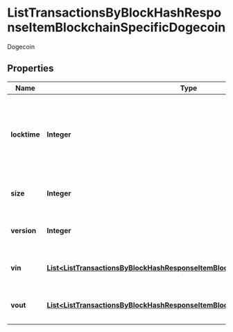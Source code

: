 

# ListTransactionsByBlockHashResponseItemBlockchainSpecificDogecoin

Dogecoin

## Properties

Name | Type | Description | Notes
------------ | ------------- | ------------- | -------------
**locktime** | **Integer** | Represents the time at which a particular transaction can be added to the blockchain. | 
**size** | **Integer** | Represents the total size of this transaction. | 
**version** | **Integer** | Represents transaction version number. | 
**vin** | [**List&lt;ListTransactionsByBlockHashResponseItemBlockchainSpecificDogecoinVin&gt;**](ListTransactionsByBlockHashResponseItemBlockchainSpecificDogecoinVin.md) | Represents the transaction inputs. | 
**vout** | [**List&lt;ListTransactionsByBlockHashResponseItemBlockchainSpecificDogecoinVout&gt;**](ListTransactionsByBlockHashResponseItemBlockchainSpecificDogecoinVout.md) | Represents the transaction outputs. | 



